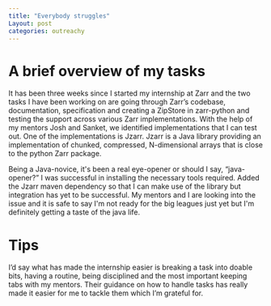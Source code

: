```yaml
---
title: "Everybody struggles"
Layout: post
categories: outreachy
---
```


# A brief overview of my tasks
It has been three weeks since I started my internship at Zarr and the two tasks I have been working on are going through Zarr’s codebase, documentation, specification and creating a ZipStore in zarr-python and testing the support across various Zarr implementations. With the help of my mentors Josh and Sanket, we identified implementations that I can test out. One of the implementations is Jzarr. Jzarr is a Java library providing an implementation of chunked, compressed, N-dimensional arrays that is close to the python Zarr package. 

Being a Java-novice, it's been a real eye-opener or should I say, “java-opener?” I was successful in installing the necessary tools required. Added the Jzarr maven dependency so that I can make use of the library but integration has yet to be successful. My mentors and I are looking into the issue and it is safe to say I'm not ready for the big leagues just yet but I'm definitely getting a taste of the java life.
 
# Tips
I’d say what has made the internship easier is breaking a task into doable bits, having a routine, being disciplined and the most important keeping tabs with my mentors. Their guidance on how to handle tasks has really made it easier for me to tackle them which I’m grateful for. 
